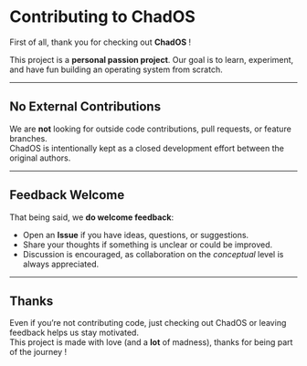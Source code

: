 # Contributing to ChadOS

First of all, thank you for checking out **ChadOS** !

This project is a **personal passion project**. Our goal is to learn, experiment, and have fun building an operating system from scratch.

---

## No External Contributions
We are **not** looking for outside code contributions, pull requests, or feature branches.  
ChadOS is intentionally kept as a closed development effort between the original authors.

---

## Feedback Welcome
That being said, we **do welcome feedback**:  
- Open an **Issue** if you have ideas, questions, or suggestions.  
- Share your thoughts if something is unclear or could be improved.
- Discussion is encouraged, as collaboration on the *conceptual* level is always appreciated.

---

## Thanks
Even if you’re not contributing code, just checking out ChadOS or leaving feedback helps us stay motivated.  
This project is made with love (and a **lot** of madness), thanks for being part of the journey !
